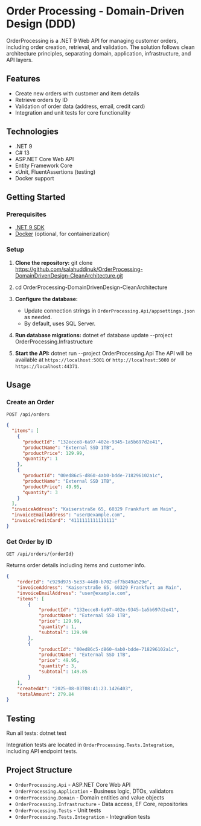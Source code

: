 # Order Processing - Domain-Driven Design (DDD)

OrderProcessing is a .NET 9 Web API for managing customer orders, including order creation, retrieval, and validation. The solution follows clean architecture principles, separating domain, application, infrastructure, and API layers.

## Features

- Create new orders with customer and item details
- Retrieve orders by ID
- Validation of order data (address, email, credit card)
- Integration and unit tests for core functionality

## Technologies

- .NET 9
- C# 13
- ASP.NET Core Web API
- Entity Framework Core
- xUnit, FluentAssertions (testing)
- Docker support

## Getting Started

### Prerequisites

- [.NET 9 SDK](https://dotnet.microsoft.com/download/dotnet/9.0)
- [Docker](https://www.docker.com/) (optional, for containerization)

### Setup

1. **Clone the repository:**
   git clone https://github.com/salahuddinuk/OrderProcessing-DomainDrivenDesign-CleanArchitecture.git 
1. cd OrderProcessing-DomainDrivenDesign-CleanArchitecture


2. **Configure the database:**
   - Update connection strings in `OrderProcessing.Api/appsettings.json` as needed.
   - By default, uses SQL Server.

3. **Run database migrations:**
   dotnet ef database update --project OrderProcessing.Infrastructure

4. **Start the API:**
   dotnet run --project OrderProcessing.Api
   The API will be available at `https://localhost:5001` or `http://localhost:5000` or `https://localhost:44371`.


## Usage

### Create an Order

`POST /api/orders`
```json
{
  "items": [
    {
      "productId": "132ecce8-6a97-402e-9345-1a5b697d2e41",
      "productName": "External SSD 1TB",
      "productPrice": 129.99,
      "quantity": 1
    },
    {
      "productId": "00ed86c5-d860-4ab0-bdde-718296102a1c",
      "productName": "External SSD 1TB",
      "productPrice": 49.95,
      "quantity": 3
    }
  ],
  "invoiceAddress": "Kaiserstraße 65, 60329 Frankfurt am Main",
  "invoiceEmailAddress": "user@example.com",
  "invoiceCreditCard": "4111111111111111"
}
```

### Get Order by ID

`GET /api/orders/{orderId}`

Returns order details including items and customer info.
```json
{
    "orderId": "c929d975-5e33-44d0-b702-ef7b849a529e",
    "invoiceAddress": "Kaiserstraße 65, 60329 Frankfurt am Main",
    "invoiceEmailAddress": "user@example.com",
    "items": [
        {
            "productId": "132ecce8-6a97-402e-9345-1a5b697d2e41",
            "productName": "External SSD 1TB",
            "price": 129.99,
            "quantity": 1,
            "subtotal": 129.99
        },
        {
            "productId": "00ed86c5-d860-4ab0-bdde-718296102a1c",
            "productName": "External SSD 1TB",
            "price": 49.95,
            "quantity": 3,
            "subtotal": 149.85
        }
    ],
    "createdAt": "2025-08-03T08:41:23.1426403",
    "totalAmount": 279.84
}
```

## Testing

Run all tests:
	dotnet test


Integration tests are located in `OrderProcessing.Tests.Integration`, including API endpoint tests.

## Project Structure

- `OrderProcessing.Api` - ASP.NET Core Web API
- `OrderProcessing.Application` - Business logic, DTOs, validators
- `OrderProcessing.Domain` - Domain entities and value objects
- `OrderProcessing.Infrastructure` - Data access, EF Core, repositories
- `OrderProcessing.Tests` - Unit tests
- `OrderProcessing.Tests.Integration` - Integration tests

